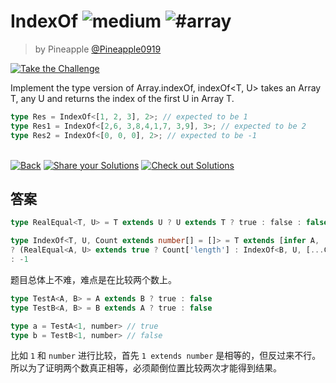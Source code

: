 <!--info-header-start--><h1>IndexOf <img src="https://img.shields.io/badge/-medium-d9901a" alt="medium"/> <img src="https://img.shields.io/badge/-%23array-999" alt="#array"/></h1><blockquote><p>by Pineapple <a href="https://github.com/Pineapple0919" target="_blank">@Pineapple0919</a></p></blockquote><p><a href="https://tsch.js.org/5153/play" target="_blank"><img src="https://img.shields.io/badge/-Take%20the%20Challenge-3178c6?logo=typescript&logoColor=white" alt="Take the Challenge"/></a> </p><!--info-header-end-->

Implement the type version of Array.indexOf, indexOf<T, U> takes an Array T, any U and returns the index of the first U in Array T.

```ts
type Res = IndexOf<[1, 2, 3], 2>; // expected to be 1
type Res1 = IndexOf<[2,6, 3,8,4,1,7, 3,9], 3>; // expected to be 2
type Res2 = IndexOf<[0, 0, 0], 2>; // expected to be -1
```


<!--info-footer-start--><br><a href="../../README.md" target="_blank"><img src="https://img.shields.io/badge/-Back-grey" alt="Back"/></a> <a href="https://tsch.js.org/5153/answer" target="_blank"><img src="https://img.shields.io/badge/-Share%20your%20Solutions-teal" alt="Share your Solutions"/></a> <a href="https://tsch.js.org/5153/solutions" target="_blank"><img src="https://img.shields.io/badge/-Check%20out%20Solutions-de5a77?logo=awesome-lists&logoColor=white" alt="Check out Solutions"/></a> <!--info-footer-end-->

## 答案
```ts
type RealEqual<T, U> = T extends U ? U extends T ? true : false : false

type IndexOf<T, U, Count extends number[] = []> = T extends [infer A, ...infer B] 
? (RealEqual<A, U> extends true ? Count['length'] : IndexOf<B, U, [...Count, 1]>)
: -1
```
题目总体上不难，难点是在比较两个数上。
```ts
type TestA<A, B> = A extends B ? true : false
type TestB<A, B> = B extends A ? true : false

type a = TestA<1, number> // true
type b = TestB<1, number> // false
```
比如 `1` 和 `number` 进行比较，首先 `1 extends number` 是相等的，但反过来不行。所以为了证明两个数真正相等，必须颠倒位置比较两次才能得到结果。